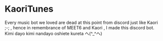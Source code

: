 # KaoriTunes
Every music bot we loved are dead at this point from discord just like Kaori ;-; , hence in remembrance of MEET6 and Kaori , I made this discord bot.
Kimi dayo kimi nandayo oshiete kureta ヘ(^_^ヘ)
